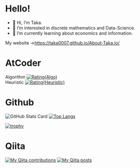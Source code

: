 # Hello!
- 👋 Hi, I’m Taka.
- 👀 I’m interested in discrete mathematics and Data-Science.
- 🌱 I’m currently learning about economics and information.<br>

My website
→https://taka0007.github.io/About-Taka.io/

# AtCoder
Algorithm
[![Rating(Algo)](https://img.shields.io/endpoint?url=https%3A%2F%2Fatcoder-badges.now.sh%2Fapi%2Fatcoder%2Fjson%2FTaka007)](https://atcoder.jp/users/Taka007)
<br>
Heuristic
[![Rating(Heuristic)](https://badgen.org/img/atcoder/Taka007/rating/heuristic?style=plastic)](https://atcoder.jp/users/Taka007?contestType=heuristic)



# Github
![GitHub Stats Card](https://github-readme-stats.vercel.app/api?username=Taka0007&show_icons=true&count_private=true&theme=vue)
[![Top Langs](https://github-readme-stats.vercel.app/api/top-langs/?username=Taka0007&layout=compact)](https://github.com/anuraghazra/github-readme-stats)

[![trophy](https://github-profile-trophy.vercel.app/?username=Taka0007&theme=onedark)](https://github.com/ryo-ma/github-profile-trophy)

# Qiita
[![My Qiita contributions](https://qiita-badge.apiapi.app/s/Taka-007/contributions.svg)](http://qiita.com/Taka-007)
[![My Qiita posts](https://qiita-badge.apiapi.app/s/Taka-007/posts.svg)](http://qiita.com/Taka-007)
